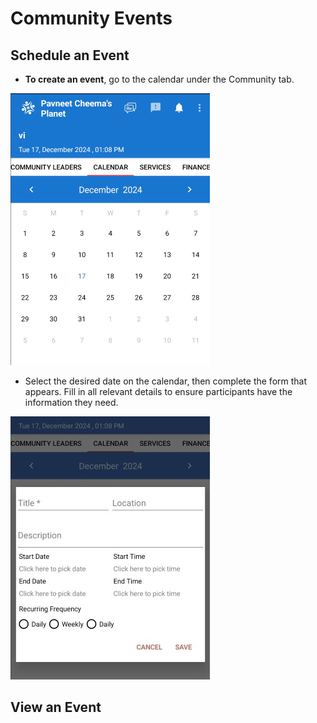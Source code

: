  # Community Events
 
  ## Schedule an Event
  
  - **To create an event**, go to the calendar under the Community tab.
  
  ![myPlanet community event creation form](images/community-calender.jpg)
  - Select the desired date on the calendar, then complete the form that appears. Fill in all relevant details to ensure participants have the information they need.

  ![myPlanet community event creation form](images/community-event-form.jpg)

  ## View an Event